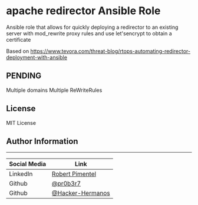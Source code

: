 # apache redirector Ansible Role

Ansible role that allows for quickly deploying a redirector to an existing server with mod_rewrite proxy rules and use let'sencrypt to obtain a certificate

Based on https://www.tevora.com/threat-blog/rtops-automating-redirector-deployment-with-ansible

## PENDING

Multiple domains
Multiple ReWriteRules

## License

MIT License

## Author Information

-------

| Social Media | Link |
| --- | --- |
| LinkedIn | [Robert Pimentel](https://LinkedIn.com/in/pimentelrobert1) |
| Github | [@pr0b3r7](https://github.com/pr0b3r7) |
| Github | [@Hacker-Hermanos](https://github.com/Hacker-Hermanos) |

